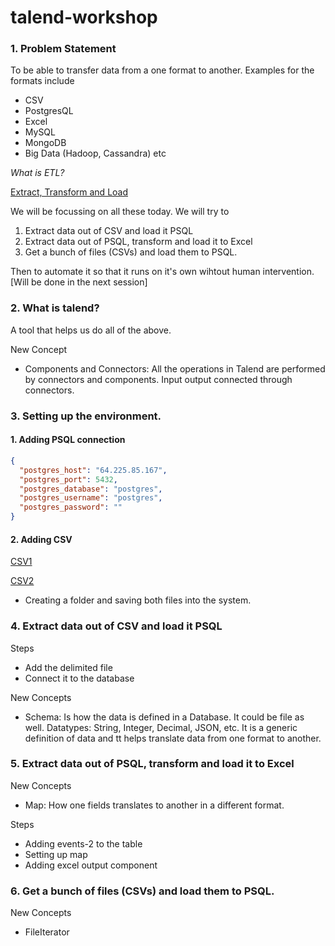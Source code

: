 # talend-workshop


### 1. Problem Statement
To be able to transfer data from a one format to another. Examples for the formats include
- CSV
- PostgresQL
- Excel
- MySQL
- MongoDB
- Big Data (Hadoop, Cassandra) etc

*_What is ETL?_*

[Extract, Transform and Load](https://en.wikipedia.org/wiki/Extract,_transform,_load)

We will be focussing on all these today. We will try to 
1. Extract data out of CSV and load it PSQL
2. Extract data out of PSQL, transform and load it to Excel
3. Get a bunch of files (CSVs) and load them to PSQL.

Then to automate it so that it runs on it's own wihtout human intervention. [Will be done in the next session]

### 2. What is talend?

A tool that helps us do all of the above.

New Concept
- Components and Connectors: All the operations in Talend are performed by connectors and components. Input output connected through connectors.

### 3. Setting up the environment.

#### 1. Adding PSQL connection
```json
{
  "postgres_host": "64.225.85.167",
  "postgres_port": 5432,
  "postgres_database": "postgres",
  "postgres_username": "postgres",
  "postgres_password": ""
}
```

#### 2. Adding CSV

[CSV1](https://cdn.samagra.io/workshop/obd2.csv?X-Amz-Algorithm=AWS4-HMAC-SHA256&X-Amz-Credential=admin%2F20200917%2F%2Fs3%2Faws4_request&X-Amz-Date=20200917T050323Z&X-Amz-Expires=432000&X-Amz-SignedHeaders=host&X-Amz-Signature=ea5a04850b9feea150968d735c878424842f850510853c32091a1d130bb68bf5)

[CSV2](https://cdn.samagra.io/workshop/obd2.csv?X-Amz-Algorithm=AWS4-HMAC-SHA256&X-Amz-Credential=admin%2F20200917%2F%2Fs3%2Faws4_request&X-Amz-Date=20200917T050353Z&X-Amz-Expires=432000&X-Amz-SignedHeaders=host&X-Amz-Signature=3227f4ecc21a7823cb79e3266477dab8ac3cbd5f7888a708ae247430f5b9c154)

- Creating a folder and saving both files into the system.

### 4. Extract data out of CSV and load it PSQL

Steps
- Add the delimited file
- Connect it to the database

New Concepts
- Schema: Is how the data is defined in a Database. It could be file as well. Datatypes: String, Integer, Decimal, JSON, etc. It is a generic definition of data and tt helps translate data from one format to another. 

### 5. Extract data out of PSQL, transform and load it to Excel

New Concepts
- Map: How one fields translates to another in a different format.

Steps
- Adding events-2 to the table
- Setting up map
- Adding excel output component


### 6. Get a bunch of files (CSVs) and load them to PSQL.

New Concepts
- FileIterator

